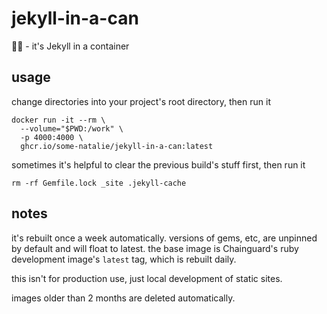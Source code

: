 # jekyll-in-a-can

🧪🥫 - it's Jekyll in a container

## usage

change directories into your project's root directory, then run it

```shell
docker run -it --rm \
  --volume="$PWD:/work" \
  -p 4000:4000 \
  ghcr.io/some-natalie/jekyll-in-a-can:latest
```

sometimes it's helpful to clear the previous build's stuff first, then run it

```shell
rm -rf Gemfile.lock _site .jekyll-cache
```

## notes

it's rebuilt once a week automatically.  versions of gems, etc, are unpinned by default and will float to latest.  the base image is Chainguard's ruby development image's `latest` tag, which is rebuilt daily.

this isn't for production use, just local development of static sites.

images older than 2 months are deleted automatically.
